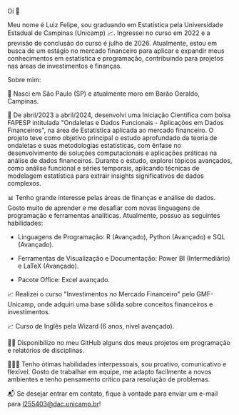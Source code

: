 Oi 👋

Meu nome é Luiz Felipe, sou graduando em Estatística pela Universidade Estadual de Campinas (Unicamp) 📈. Ingressei no curso em 2022 e a previsão de conclusão do curso é julho de 2026. Atualmente, estou em busca de um estágio no mercado financeiro para aplicar e expandir meus conhecimentos em estatística e programação, contribuindo para projetos nas áreas de investimentos e finanças.

Sobre mim:

🚩 Nasci em São Paulo (SP) e atualmente moro em Barão Geraldo, Campinas.

🌳 De abril/2023 a abril/2024, desenvolvi uma Iniciação Científica com bolsa FAPESP intitulada "Ondaletas e Dados Funcionais - Aplicações em Dados Financeiros", na área de Estatística aplicada ao mercado financeiro. O projeto teve como objetivo principal o estudo aprofundado da teoria de ondaletas e suas metodologias estatísticas, com ênfase no desenvolvimento de soluções computacionais e aplicações práticas na análise de dados financeiros. Durante o estudo, explorei tópicos avançados, como análise funcional e séries temporais, aplicando técnicas de modelagem estatística para extrair insights significativos de dados complexos.

📊 Tenho grande interesse pelas áreas de finanças e análise de dados. Gosto muito de aprender e me desafiar com novas linguagens de programação e ferramentas analíticas. Atualmente, possuo as seguintes habilidades:

- Linguagens de Programação: R (Avançado), Python (Avançado) e SQL (Avançado).

- Ferramentas de Visualização e Documentação: Power BI (Intermediário) e LaTeX (Avançado).

- Pacote Office: Excel avançado.

📈 Realizei o curso "Investimentos no Mercado Financeiro" pelo GMF-Unicamp, onde adquiri uma base sólida sobre conceitos financeiros e investimentos.

📈 Curso de Inglês pela Wizard (6 anos, nível avançado).

🧑‍💻 Disponibilizo no meu GitHub alguns dos meus projetos em programação e relatórios de disciplinas.

🧑‍🤝‍🧑 Tenho ótimas habilidades interpessoais, sou proativo, comunicativo e flexível. Gosto de trabalhar em equipe, me adapto facilmente a novos ambientes e tenho pensamento crítico para resolução de problemas.

📬 Se desejar entrar em contato, fique à vontade para enviar um e-mail para l255403@dac.unicamp.br!
